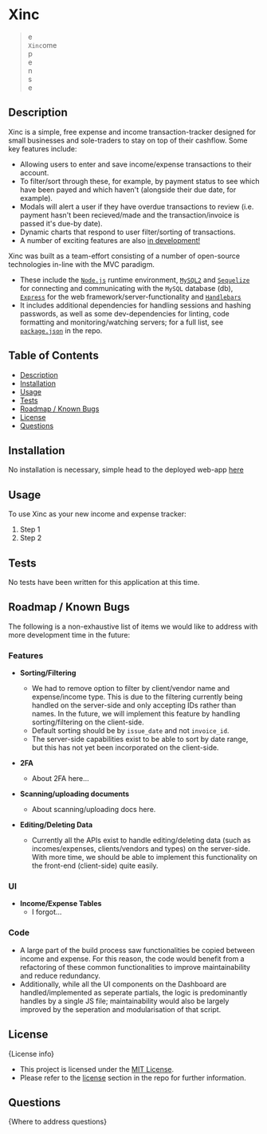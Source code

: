 # Xinc

> e  
> `Xinc`ome  
> p  
> e  
> n  
> s  
> e

## Description

Xinc is a simple, free expense and income transaction-tracker designed for small businesses and sole-traders to stay on top of their cashflow. Some key features include:

- Allowing users to enter and save income/expense transactions to their account.
- To filter/sort through these, for example, by payment status to see which have been payed and which haven't (alongside their due date, for example).
- Modals will alert a user if they have overdue transactions to review (i.e. payment hasn't been recieved/made and the transaction/invoice is passed it's due-by date).
- Dynamic charts that respond to user filter/sorting of transactions.
- A number of exciting features are also [in development!](#roadmap--known-bugs)

Xinc was built as a team-effort consisting of a number of open-source technologies in-line with the MVC paradigm.

- These include the [`Node.js`](https://nodejs.org/en) runtime environment, [`MySQL2`](https://www.npmjs.com/package/mysql2/) and [`Sequelize`](https://www.npmjs.com/package/sequelize/) for connecting and communicating with the `MySQL` database (db), [`Express`](https://www.npmjs.com/package/express/) for the web framework/server-functionality and [`Handlebars`](https://www.npmjs.com/package/handlebars/)
- It includes additional dependencies for handling sessions and hashing passwords, as well as some dev-dependencies for linting, code formatting and monitoring/watching servers; for a full list, see [`package.json`](./package.json) in the repo.

## Table of Contents

- [Description](#description)
- [Installation](#installation)
- [Usage](#usage)
- [Tests](#tests)
- [Roadmap / Known Bugs](#roadmap--known-bugs)
- [License](#license)
- [Questions](#questions)

## Installation

No installation is necessary, simple head to the deployed web-app [here](ADD/HEROKU/LINK)

## Usage

To use Xinc as your new income and expense tracker:

1. Step 1
2. Step 2

## Tests

No tests have been written for this application at this time.

## Roadmap / Known Bugs

The following is a non-exhaustive list of items we would like to address with more development time in the future:

### Features

- **Sorting/Filtering**

  - We had to remove option to filter by client/vendor name and expense/income type. This is due to the filtering currently being handled on the server-side and only accepting IDs rather than names. In the future, we will implement this feature by handling sorting/filtering on the client-side.
  - Default sorting should be by `issue_date` and not `invoice_id`.
  - The server-side capabilities exist to be able to sort by date range, but this has not yet been incorporated on the client-side.

- **2FA**

  - About 2FA here...

- **Scanning/uploading documents**

  - About scanning/uploading docs here.

- **Editing/Deleting Data**
  - Currently all the APIs exist to handle editing/deleting data (such as incomes/expenses, clients/vendors and types) on the server-side. With more time, we should be able to implement this functionality on the front-end (client-side) quite easily.

### UI

- **Income/Expense Tables**
  - I forgot...

### Code

- A large part of the build process saw functionalities be copied between income and expense. For this reason, the code would benefit from a refactoring of these common functionalities to improve maintainability and reduce redundancy.
- Additionally, while all the UI components on the Dashboard are handled/implemented as seperate partials, the logic is predominantly handles by a single JS file; maintainability would also be largely improved by the seperation and modularisation of that script.

## License

{License info}

- This project is licensed under the [MIT License](https://choosealicense.com/licenses/mit).
- Please refer to the [license](./LICENSE) section in the repo for further information.

## Questions

{Where to address questions}
